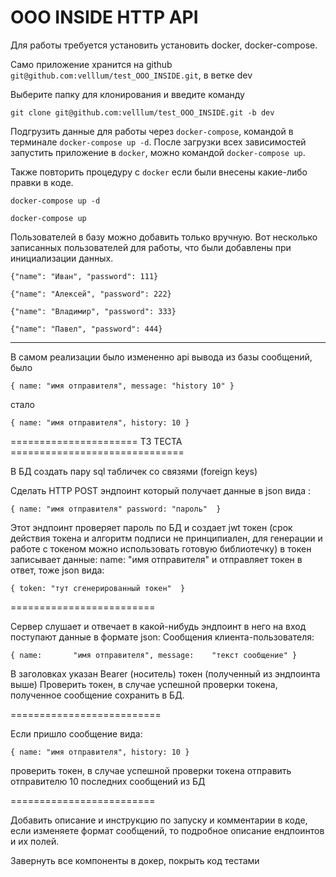 # ООО INSIDE HTTP API

Для работы требуется установить установить docker, docker-compose.

Само приложение хранится на github `git@github.com:velllum/test_OOO_INSIDE.git`, в ветке dev

Выберите папку для клонирования и введите команду 

`git clone git@github.com:velllum/test_OOO_INSIDE.git -b dev`

Подгрузить данные для работы через `docker-compose`, командой в терминале `docker-compose up -d`.
После загрузки всех зависимостей запустить приложение в `docker`, можно командой `docker-compose up`.

Также повторить процедуру с `docker` если были внесены какие-либо правки в коде.

`docker-compose up -d`

`docker-compose up`


Пользователей в базу можно добавить только вручную.
Вот несколько записанных пользователей для работы, что были добавлены при инициализации данных.

`{"name": "Иван", "password": 111}`

`{"name": "Алексей", "password": 222}`

`{"name": "Владимир", "password": 333}`

`{"name": "Павел", "password": 444}`

--------------------------------------------------

В самом реализации было измененно api вывода из базы сообщений, было 

`{
    name: "имя отправителя",
    message: "history 10"
}`

стало 

`{
    name: "имя отправителя",
    history: 10
}`

====================== ТЗ ТЕСТА ==============================

В БД создать пару sql табличек со связями (foreign keys)

Сделать HTTP POST эндпоинт который получает данные в json вида :

`{
    name: "имя отправителя"
    password: "пароль" 
}`

Этот эндпоинт проверяет пароль по БД и создает jwt токен 
(срок действия токена и алгоритм подписи не принципиален, 
для генерации и работе с токеном можно использовать готовую библиотечку)
в токен записывает данные: name: "имя отправителя" и отправляет токен в ответ, тоже json вида:

`{
    token: "тут сгенерированный токен" 
}`


=========================

Сервер слушает и отвечает в какой-нибудь эндпоинт в него на вход поступают данные в формате json:
Сообщения клиента-пользователя:

`{
    name:       "имя отправителя",
    message:    "текст сообщение"
}`

В заголовках указан Bearer (носитель) токен (полученный из эндпоинта выше)
Проверить токен, в случае успешной проверки токена, полученное сообщение сохранить в БД.


==========================

Если пришло сообщение вида:

`{
    name: "имя отправителя",
    history: 10
}`

проверить токен, в случае успешной проверки токена отправить отправителю 10 последних сообщений из БД

=========================

Добавить описание и инструкцию по запуску и комментарии в коде, если изменяете формат сообщений, то подробное описание ендпоинтов и их полей.

Завернуть все компоненты в докер, покрыть код тестами